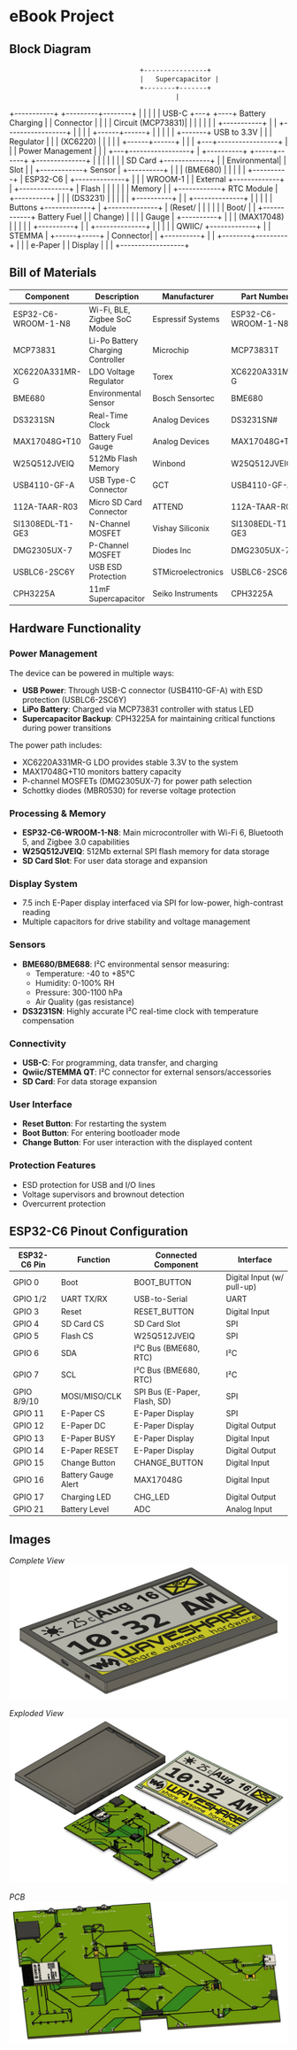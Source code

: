 # eBook Project

## Block Diagram

                                     +----------------+
                                     |   Supercapacitor |
                                     +--------+-------+
                                              |
+-----------+                       +---------+--------+
|           |                       |                  |
| USB-C     +---+              +----+ Battery Charging |
| Connector |   |              |    | Circuit (MCP73831)|
|           |   |              |    |                  |
+-----------+   |              |    +-----------------+
                |              |                |
                |       +------+------+         |
                |       |             |         |
                +-------+ USB to 3.3V |         |
                        | Regulator   |         |
                        | (XC6220)    |         |
                        |             |         |
                        +------+------+         |
                               |                |
                           +---+-----------------+
                           |                     |
                           |    Power Management |
                           |                     |
                           +---+-----------------+
                               |
+----------+             +-----+------+            +--------------+
|          |             |            |            |              |
| SD Card  +-------------+            |            | Environmental|
| Slot     |             |            +------------+ Sensor       |
+----------+             |            |            | (BME680)     |
                         |            |            |              |
+----------+             |   ESP32-C6 |            +--------------+
|          |             |   WROOM-1  |
| External +-------------+            |            +--------------+
| Flash    |             |            |            |              |
| Memory   |             |            +------------+ RTC Module   |
+----------+             |            |            | (DS3231)     |
                         |            |            |              |
+----------+             |            |            +--------------+
|          |             |            |
| Buttons  +-------------+            |            +--------------+
| (Reset/  |             |            |            |              |
| Boot/    |             |            +------------+ Battery Fuel |
| Change)  |             |            |            | Gauge        |
+----------+             |            |            | (MAX17048)   |
                         |            |            |              |
+----------+             |            |            +--------------+
|          |             |            |
| QWIIC/   +-------------+            |
| STEMMA   |             +------+-----+
| Connector|                    |
+----------+                    |
                               |
                      +--------+---------+
                      |                  |
                      |   e-Paper        |
                      |   Display        |
                      |                  |
                      +------------------+






## Bill of Materials

| Component | Description | Manufacturer | Part Number | Datasheet | Shop |
|-----------|-------------|--------------|-------------|-----------|------|
| ESP32-C6-WROOM-1-N8 | Wi-Fi, BLE, Zigbee SoC Module | Espressif Systems | ESP32-C6-WROOM-1-N8 | [Datasheet](#https://www.espressif.com/sites/default/files/documentation/esp32-c6-wroom-1_wroom-1u_datasheet_en.pdf) | [Shop](#https://eu.mouser.com/ProductDetail/Espressif-Systems/ESP32-C6-WROOM-1U-N8?qs=1Kr7Jg1SGW%2FzPU4G%252ByMwkA%3D%3D) |
| MCP73831 | Li-Po Battery Charging Controller | Microchip | MCP73831T | [Datasheet](#) |
| XC6220A331MR-G | LDO Voltage Regulator | Torex | XC6220A331MR-G | [Datasheet](#) |
| BME680 | Environmental Sensor | Bosch Sensortec | BME680 | [Datasheet](#) |
| DS3231SN | Real-Time Clock | Analog Devices | DS3231SN# | [Datasheet](#) |
| MAX17048G+T10 | Battery Fuel Gauge | Analog Devices | MAX17048G+T10 | [Datasheet](#) |
| W25Q512JVEIQ | 512Mb Flash Memory | Winbond | W25Q512JVEIQ | [Datasheet](#) |
| USB4110-GF-A | USB Type-C Connector | GCT | USB4110-GF-A | [Datasheet](#) |
| 112A-TAAR-R03 | Micro SD Card Connector | ATTEND | 112A-TAAR-R03 | [Datasheet](#) |
| SI1308EDL-T1-GE3 | N-Channel MOSFET | Vishay Siliconix | SI1308EDL-T1-GE3 | [Datasheet](#) |
| DMG2305UX-7 | P-Channel MOSFET | Diodes Inc | DMG2305UX-7 | [Datasheet](#) |
| USBLC6-2SC6Y | USB ESD Protection | STMicroelectronics | USBLC6-2SC6Y | [Datasheet](#) |
| CPH3225A | 11mF Supercapacitor | Seiko Instruments | CPH3225A | [Datasheet](#) |





## Hardware Functionality

### Power Management
The device can be powered in multiple ways:
- **USB Power**: Through USB-C connector (USB4110-GF-A) with ESD protection (USBLC6-2SC6Y)
- **LiPo Battery**: Charged via MCP73831 controller with status LED
- **Supercapacitor Backup**: CPH3225A for maintaining critical functions during power transitions

The power path includes:
- XC6220A331MR-G LDO provides stable 3.3V to the system
- MAX17048G+T10 monitors battery capacity
- P-channel MOSFETs (DMG2305UX-7) for power path selection
- Schottky diodes (MBR0530) for reverse voltage protection

### Processing & Memory
- **ESP32-C6-WROOM-1-N8**: Main microcontroller with Wi-Fi 6, Bluetooth 5, and Zigbee 3.0 capabilities
- **W25Q512JVEIQ**: 512Mb external SPI flash memory for data storage
- **SD Card Slot**: For user data storage and expansion

### Display System
- 7.5 inch E-Paper display interfaced via SPI for low-power, high-contrast reading
- Multiple capacitors for drive stability and voltage management

### Sensors
- **BME680/BME688**: I²C environmental sensor measuring:
    - Temperature: -40 to +85°C
    - Humidity: 0-100% RH
    - Pressure: 300-1100 hPa
    - Air Quality (gas resistance)
- **DS3231SN**: Highly accurate I²C real-time clock with temperature compensation

### Connectivity
- **USB-C**: For programming, data transfer, and charging
- **Qwiic/STEMMA QT**: I²C connector for external sensors/accessories
- **SD Card**: For data storage expansion

### User Interface
- **Reset Button**: For restarting the system
- **Boot Button**: For entering bootloader mode
- **Change Button**: For user interaction with the displayed content

### Protection Features
- ESD protection for USB and I/O lines
- Voltage supervisors and brownout detection
- Overcurrent protection




## ESP32-C6 Pinout Configuration

| ESP32-C6 Pin | Function | Connected Component | Interface |
|--------------|----------|---------------------|-----------|
| GPIO 0 | Boot | BOOT_BUTTON | Digital Input (w/ pull-up) |
| GPIO 1/2 | UART TX/RX | USB-to-Serial | UART |
| GPIO 3 | Reset | RESET_BUTTON | Digital Input |
| GPIO 4 | SD Card CS | SD Card Slot | SPI |
| GPIO 5 | Flash CS | W25Q512JVEIQ | SPI |
| GPIO 6 | SDA | I²C Bus (BME680, RTC) | I²C |
| GPIO 7 | SCL | I²C Bus (BME680, RTC) | I²C |
| GPIO 8/9/10 | MOSI/MISO/CLK | SPI Bus (E-Paper, Flash, SD) | SPI |
| GPIO 11 | E-Paper CS | E-Paper Display | SPI |
| GPIO 12 | E-Paper DC | E-Paper Display | Digital Output |
| GPIO 13 | E-Paper BUSY | E-Paper Display | Digital Input |
| GPIO 14 | E-Paper RESET | E-Paper Display | Digital Output |
| GPIO 15 | Change Button | CHANGE_BUTTON | Digital Input |
| GPIO 16 | Battery Gauge Alert | MAX17048G | Digital Input |
| GPIO 17 | Charging LED | CHG_LED | Digital Output |
| GPIO 21 | Battery Level | ADC | Analog Input |




## Images

*Complete View*
![Complete View](Images/Complete_view.jpeg)

*Exploded View*
![Exploded View](Images/Exploded_view.jpeg)

*PCB*
![PCB](Images/PCB.jpeg)
